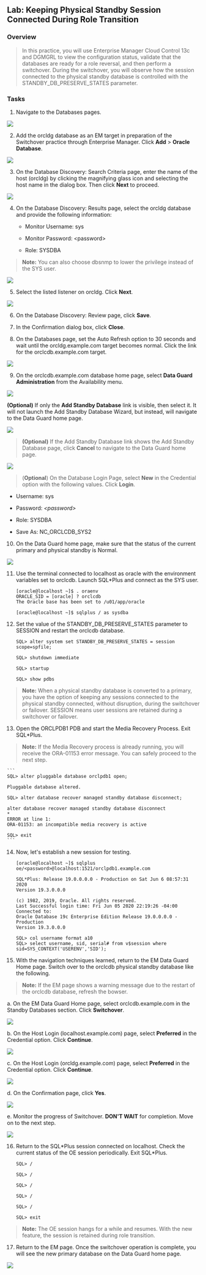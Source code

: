 
Lab: Keeping Physical Standby Session Connected During Role Transition
--------------------------------------------------------------------------------

### Overview

> In this practice, you will use Enterprise Manager Cloud Control 13c
> and DGMGRL to view the configuration status, validate that the
> databases are ready for a role reversal, and then perform a
> switchover. During the switchover, you will observe how the session
> connected to the physical standby database is controlled with the
> STANDBY\_DB\_PRESERVE\_STATES parameter.

### Tasks

1.  Navigate to the Databases pages.

![](./images/28.png)

2.  Add the orcldg database as an EM target
    in preparation of the Switchover practice through Enterprise
    Manager. Click **Add** \> **Oracle Database**.

![](./images/29.png)

3.  On the Database Discovery: Search
    Criteria page, enter the name of the host (orcldg) by clicking the
    magnifying glass icon and selecting the host name in the dialog box.
    Then click **Next** to proceed.

![](./images/30.png)

4.  On the Database Discovery: Results page, select the orcldg database
    and provide the following information:

    -   Monitor Username: sys

    -   Monitor Password: \<password\>

    -   Role: SYSDBA

> **Note:**
> You can also choose dbsnmp to lower the privilege instead of the SYS user.

![](./images/31.png)

5.  Select the listed listener on orcldg. Click **Next**.

![](./images/32.png)

6.  On the Database Discovery: Review page, click **Save**.

7.  In the Confirmation dialog box, click **Close**.

8.  On the Databases page, set the Auto Refresh option
    to 30 seconds and wait until the orcldg.example.com target becomes
    normal. Click the link for the orclcdb.example.com target.

![](./images/33.png)

9.  On the orclcdb.example.com database home page, select **Data Guard
    Administration** from the Availability menu.

![](./images/34.png)

**(Optional)** If only the **Add Standby Database** link is visible, then select it. 
It will not launch the Add Standby Database Wizard, but instead, will navigate to the Data Guard home page.

![](./images/35.png)

> **(Optional)** If the Add Standby Database link shows the Add Standby
> Database page, click
>**Cancel** to navigate to the Data Guard
> home page.

![](./images/36.png)

> (**Optional**) On the Database Login Page, select **New** in the
> Credential option with the following values. Click **Login**.

-   Username: sys

-   Password: *\<password\>*

-   Role: SYSDBA

-   Save As: NC\_ORCLCDB\_SYS2

10. On the Data Guard home page, make sure
    that the status of the current primary and physical standby is
    Normal.

![](./images/37.png)


11. Use the terminal connected to localhost as oracle with the
    environment variables set to orclcdb. Launch SQL\*Plus and connect as the SYS user.

    ```
    [oracle@localhost ~]$ . oraenv
    ORACLE_SID = [oracle] ? orclcdb
    The Oracle base has been set to /u01/app/oracle 
    
    [oracle@localhost ~]$ sqlplus / as sysdba
    ```


12. Set the value of the STANDBY\_DB\_PRESERVE\_STATES parameter to
    SESSION and restart the orclcdb database.

    ```
    SQL> alter system set STANDBY_DB_PRESERVE_STATES = session scope=spfile;

    SQL> shutdown immediate
  
    SQL> startup

    SQL> show pdbs
    ```


> **Note:** When a physical standby database is converted to a primary,
> you have the option of keeping any sessions connected to the physical
> standby connected, without disruption,
> during the switchover or failover. SESSION means user sessions are
> retained during a switchover or failover.

13. Open the ORCLPDB1 PDB and start the Media Recovery Process. Exit
    SQL\*Plus.

> **Note:** If the Media Recovery process is already running, you will
> receive the ORA-01153
> error message. You can safely proceed to the next step.

    ```
    SQL> alter pluggable database orclpdb1 open;

    Pluggable database altered.

    SQL> alter database recover managed standby database disconnect;

    alter database recover managed standby database disconnect
    *
    ERROR at line 1:
    ORA-01153: an incompatible media recovery is active

    SQL> exit
    ```


14. Now, let's establish a new session for testing.

    ```
    [oracle@localhost ~]$ sqlplus oe/<password>@localhost:1521/orclpdb1.example.com

    SQL*Plus: Release 19.0.0.0.0 - Production on Sat Jun 6 08:57:31 2020
    Version 19.3.0.0.0

    (c) 1982, 2019, Oracle. All rights reserved.
    Last Successful login time: Fri Jun 05 2020 22:19:26 -04:00 Connected to:
    Oracle Database 19c Enterprise Edition Release 19.0.0.0.0 - Production
    Version 19.3.0.0.0

    SQL> col username format a10
    SQL> select username, sid, serial# from v$session where sid=SYS_CONTEXT('USERENV','SID');
    ```


15. With the navigation techniques learned, return to the EM Data Guard
    Home page. Switch over to the orclcdb physical standby database like
    the following.

> **Note:** If the EM page shows a warning message due to the restart of
> the orclcdb database, refresh the bowser.

a.  On the EM Data Guard Home page, select
    orclcdb.example.com in the Standby Databases section. Click
    **Switchover**.

![](./images/38.png)

b.  On the Host Login (localhost.example.com) page, select **Preferred**
    in the Credential option. Click **Continue**.

![](./images/39.png)

c.  On the Host Login (orcldg.example.com)
    page, select **Preferred** in the Credential option. Click
    **Continue**.

![](./images/40.png)

d.  On the Confirmation page, click **Yes**.

![](./images/41.png)

e. Monitor the progress of Switchover.
    **DON'T WAIT** for completion. Move on to the next step.

![](./images/42.png)

16. Return to the SQL\*Plus session connected on localhost. Check the
    current status of the OE session periodically. Exit SQL\*Plus.

    ```
    SQL> /

    SQL> /

    SQL> /

    SQL> /

    SQL> /

    SQL> exit
    ```

> **Note:** The OE session hangs for a while and resumes. With the new
> feature, the session is retained during role transition.

17. Return to the EM page. Once the
    switchover operation is complete, you will see the new primary
    database on the Data Guard home page.

![](./images/43.png)